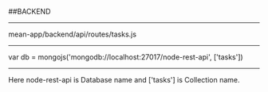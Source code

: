 ##BACKEND
___
mean-app/backend/api/routes/tasks.js
___
var db = mongojs('mongodb://localhost:27017/node-rest-api', ['tasks'])
___
Here node-rest-api is Database name and ['tasks'] is Collection name.

